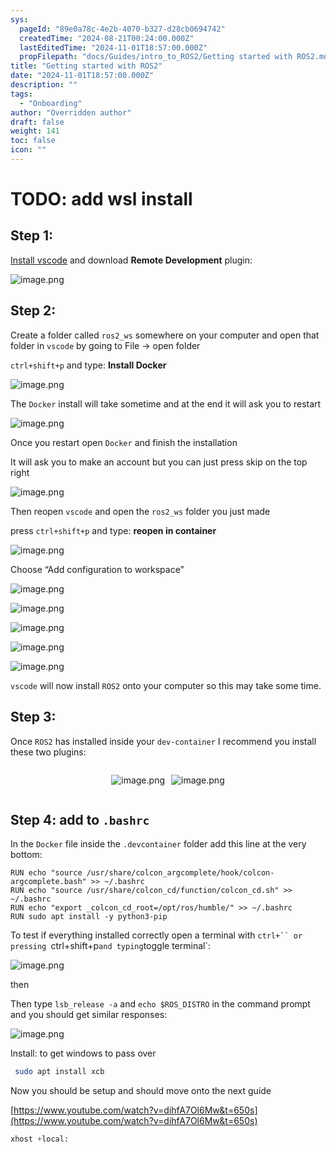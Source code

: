 ```yaml
---
sys:
  pageId: "89e0a78c-4e2b-4070-b327-d28cb0694742"
  createdTime: "2024-08-21T00:24:00.000Z"
  lastEditedTime: "2024-11-01T18:57:00.000Z"
  propFilepath: "docs/Guides/intro_to_ROS2/Getting started with ROS2.md"
title: "Getting started with ROS2"
date: "2024-11-01T18:57:00.000Z"
description: ""
tags:
  - "Onboarding"
author: "Overridden author"
draft: false
weight: 141
toc: false
icon: ""
---
```


# TODO: add wsl install

## Step 1:

[Install vscode](https://code.visualstudio.com/download) and download **Remote Development** plugin:

![image.png](https://prod-files-secure.s3.us-west-2.amazonaws.com/d518164a-d88e-44d1-a4ee-3adb3bd8bce0/efb52993-1881-4a40-b95e-6f020334f022/image.png?X-Amz-Algorithm=AWS4-HMAC-SHA256&X-Amz-Content-Sha256=UNSIGNED-PAYLOAD&X-Amz-Credential=ASIAZI2LB466WOZS3HCE%2F20250401%2Fus-west-2%2Fs3%2Faws4_request&X-Amz-Date=20250401T050857Z&X-Amz-Expires=3600&X-Amz-Security-Token=IQoJb3JpZ2luX2VjEEsaCXVzLXdlc3QtMiJHMEUCIHcA0496XqtxqoR2eTAyfnR%2BNbbW%2Fb7TALMc1HZ4yeueAiEAvBpv%2BmFhQGeR8fZHb8NvjJr89JMu8aSrV1qo4RXy1lIqiAQItP%2F%2F%2F%2F%2F%2F%2F%2F%2F%2FARAAGgw2Mzc0MjMxODM4MDUiDGBMzM3FRVJnPnzVKSrcA5V9kJujiTp7587y4uP5i%2FRA4QKX2HFM3Ns5dEq7Wt15H1nlYR6pq5JE%2B08t9%2BS%2Fq3jVMxgGzBZ8aiofmCux7doQVlIi4oyar1XHfc%2BiJKWv8eoc6tKRh5rwUef91ioUZx76na6bMyi%2B%2FH%2BejZAIkFU1m2c5H%2FmTbuPkga1MWx9B0sTxMK%2F6G8lnESxTxbYw9C6kRFbXxxeNmgQnVkMKB63KEpZaJCJfWNllW5x1MJk1ZyVEwRgvQySOIrmMh8L2f3UAvBDLF%2FZV3x9onOnAFNKMUR9Uxx5nC6bnGwdZO3%2BMiw8jz6LSBRqiaBIsaaYFj3RzIKQtndHdWT5m%2BAwwpkM7xe%2BgOSD1nK0LA1bW%2F4kSOxg%2Fk9HE%2B43Icd8PwiIGj9mklwXT6dtLdwcY5OCAV8eHlIQN8Qm9epGA0Urm7nDufY2TiGsBWI7WAI3dgJdU4WTjwUOD%2BIGiaNaZaT6cBLkgzkcuzAWt%2FIIZX2ScyxdU5hRL4FqSaFqarwEpAPJrvbGKet1yzgeLQnhlm6f4FF16ywLhF3eHYf30zQ%2B04lBiOw%2BXb8xVzkDZX2XXCOU%2F7vMo2ne4dKo8mxpuu8qenHaP7YZnzz7JfpaBLVWcTMLwcmpcYN%2F25fFezuE5MLmkrb8GOqUBHCnrud38ILC7CyXx%2BRiAhLN5BcAmqZtCv6To3GglCaoaClegjDmVTok%2BhFnlBsMTlfGTcCaG8O3a%2FYUOrNVtal%2BTHeRD%2FaIeZY9RKcWs37S%2BM45Uqs3%2Bju82rHFMLuPdRAYUlTMYq9nfh6zgQ6QirBYzbyB58S9%2BXi8M0uZBpDQC85r0Fv%2FHidHnD3vObK7%2F8eLZWFC86Fyh7xyenAgjRGxZKeEQ&X-Amz-Signature=6585d8202d8d0f4ef94e7bce250dde99bfadff2ff367a513ae26d206dd8d0e66&X-Amz-SignedHeaders=host&x-id=GetObject)

## Step 2:

Create a folder called `ros2_ws` somewhere on your computer and open that folder in `vscode` by going to File → open folder 

`ctrl+shift+p` and type: **Install Docker**

![image.png](https://prod-files-secure.s3.us-west-2.amazonaws.com/d518164a-d88e-44d1-a4ee-3adb3bd8bce0/2269dc0e-1cd5-47ff-bceb-c04ad9b2eab0/image.png?X-Amz-Algorithm=AWS4-HMAC-SHA256&X-Amz-Content-Sha256=UNSIGNED-PAYLOAD&X-Amz-Credential=ASIAZI2LB466WOZS3HCE%2F20250401%2Fus-west-2%2Fs3%2Faws4_request&X-Amz-Date=20250401T050857Z&X-Amz-Expires=3600&X-Amz-Security-Token=IQoJb3JpZ2luX2VjEEsaCXVzLXdlc3QtMiJHMEUCIHcA0496XqtxqoR2eTAyfnR%2BNbbW%2Fb7TALMc1HZ4yeueAiEAvBpv%2BmFhQGeR8fZHb8NvjJr89JMu8aSrV1qo4RXy1lIqiAQItP%2F%2F%2F%2F%2F%2F%2F%2F%2F%2FARAAGgw2Mzc0MjMxODM4MDUiDGBMzM3FRVJnPnzVKSrcA5V9kJujiTp7587y4uP5i%2FRA4QKX2HFM3Ns5dEq7Wt15H1nlYR6pq5JE%2B08t9%2BS%2Fq3jVMxgGzBZ8aiofmCux7doQVlIi4oyar1XHfc%2BiJKWv8eoc6tKRh5rwUef91ioUZx76na6bMyi%2B%2FH%2BejZAIkFU1m2c5H%2FmTbuPkga1MWx9B0sTxMK%2F6G8lnESxTxbYw9C6kRFbXxxeNmgQnVkMKB63KEpZaJCJfWNllW5x1MJk1ZyVEwRgvQySOIrmMh8L2f3UAvBDLF%2FZV3x9onOnAFNKMUR9Uxx5nC6bnGwdZO3%2BMiw8jz6LSBRqiaBIsaaYFj3RzIKQtndHdWT5m%2BAwwpkM7xe%2BgOSD1nK0LA1bW%2F4kSOxg%2Fk9HE%2B43Icd8PwiIGj9mklwXT6dtLdwcY5OCAV8eHlIQN8Qm9epGA0Urm7nDufY2TiGsBWI7WAI3dgJdU4WTjwUOD%2BIGiaNaZaT6cBLkgzkcuzAWt%2FIIZX2ScyxdU5hRL4FqSaFqarwEpAPJrvbGKet1yzgeLQnhlm6f4FF16ywLhF3eHYf30zQ%2B04lBiOw%2BXb8xVzkDZX2XXCOU%2F7vMo2ne4dKo8mxpuu8qenHaP7YZnzz7JfpaBLVWcTMLwcmpcYN%2F25fFezuE5MLmkrb8GOqUBHCnrud38ILC7CyXx%2BRiAhLN5BcAmqZtCv6To3GglCaoaClegjDmVTok%2BhFnlBsMTlfGTcCaG8O3a%2FYUOrNVtal%2BTHeRD%2FaIeZY9RKcWs37S%2BM45Uqs3%2Bju82rHFMLuPdRAYUlTMYq9nfh6zgQ6QirBYzbyB58S9%2BXi8M0uZBpDQC85r0Fv%2FHidHnD3vObK7%2F8eLZWFC86Fyh7xyenAgjRGxZKeEQ&X-Amz-Signature=8ea4c469066a580c6a37846a161dbbdbf8cdffd1e2b3ecf981c6e7d0670fe83c&X-Amz-SignedHeaders=host&x-id=GetObject)

The `Docker` install will take sometime and at the end it will ask you to restart

![image.png](https://prod-files-secure.s3.us-west-2.amazonaws.com/d518164a-d88e-44d1-a4ee-3adb3bd8bce0/ed233f78-be33-4b1f-b89c-9c346c0e961e/image.png?X-Amz-Algorithm=AWS4-HMAC-SHA256&X-Amz-Content-Sha256=UNSIGNED-PAYLOAD&X-Amz-Credential=ASIAZI2LB466WOZS3HCE%2F20250401%2Fus-west-2%2Fs3%2Faws4_request&X-Amz-Date=20250401T050857Z&X-Amz-Expires=3600&X-Amz-Security-Token=IQoJb3JpZ2luX2VjEEsaCXVzLXdlc3QtMiJHMEUCIHcA0496XqtxqoR2eTAyfnR%2BNbbW%2Fb7TALMc1HZ4yeueAiEAvBpv%2BmFhQGeR8fZHb8NvjJr89JMu8aSrV1qo4RXy1lIqiAQItP%2F%2F%2F%2F%2F%2F%2F%2F%2F%2FARAAGgw2Mzc0MjMxODM4MDUiDGBMzM3FRVJnPnzVKSrcA5V9kJujiTp7587y4uP5i%2FRA4QKX2HFM3Ns5dEq7Wt15H1nlYR6pq5JE%2B08t9%2BS%2Fq3jVMxgGzBZ8aiofmCux7doQVlIi4oyar1XHfc%2BiJKWv8eoc6tKRh5rwUef91ioUZx76na6bMyi%2B%2FH%2BejZAIkFU1m2c5H%2FmTbuPkga1MWx9B0sTxMK%2F6G8lnESxTxbYw9C6kRFbXxxeNmgQnVkMKB63KEpZaJCJfWNllW5x1MJk1ZyVEwRgvQySOIrmMh8L2f3UAvBDLF%2FZV3x9onOnAFNKMUR9Uxx5nC6bnGwdZO3%2BMiw8jz6LSBRqiaBIsaaYFj3RzIKQtndHdWT5m%2BAwwpkM7xe%2BgOSD1nK0LA1bW%2F4kSOxg%2Fk9HE%2B43Icd8PwiIGj9mklwXT6dtLdwcY5OCAV8eHlIQN8Qm9epGA0Urm7nDufY2TiGsBWI7WAI3dgJdU4WTjwUOD%2BIGiaNaZaT6cBLkgzkcuzAWt%2FIIZX2ScyxdU5hRL4FqSaFqarwEpAPJrvbGKet1yzgeLQnhlm6f4FF16ywLhF3eHYf30zQ%2B04lBiOw%2BXb8xVzkDZX2XXCOU%2F7vMo2ne4dKo8mxpuu8qenHaP7YZnzz7JfpaBLVWcTMLwcmpcYN%2F25fFezuE5MLmkrb8GOqUBHCnrud38ILC7CyXx%2BRiAhLN5BcAmqZtCv6To3GglCaoaClegjDmVTok%2BhFnlBsMTlfGTcCaG8O3a%2FYUOrNVtal%2BTHeRD%2FaIeZY9RKcWs37S%2BM45Uqs3%2Bju82rHFMLuPdRAYUlTMYq9nfh6zgQ6QirBYzbyB58S9%2BXi8M0uZBpDQC85r0Fv%2FHidHnD3vObK7%2F8eLZWFC86Fyh7xyenAgjRGxZKeEQ&X-Amz-Signature=51507bdbc3bdc3119a12405542e1c5c5aa0806eb6718cec628e42db483345e17&X-Amz-SignedHeaders=host&x-id=GetObject)

Once you restart open `Docker` and finish the installation

It will ask you to make an account but you can just press skip on the top right

![image.png](https://prod-files-secure.s3.us-west-2.amazonaws.com/d518164a-d88e-44d1-a4ee-3adb3bd8bce0/21010ad9-1659-4fd9-9f59-9932a09b2a3d/image.png?X-Amz-Algorithm=AWS4-HMAC-SHA256&X-Amz-Content-Sha256=UNSIGNED-PAYLOAD&X-Amz-Credential=ASIAZI2LB466WOZS3HCE%2F20250401%2Fus-west-2%2Fs3%2Faws4_request&X-Amz-Date=20250401T050858Z&X-Amz-Expires=3600&X-Amz-Security-Token=IQoJb3JpZ2luX2VjEEsaCXVzLXdlc3QtMiJHMEUCIHcA0496XqtxqoR2eTAyfnR%2BNbbW%2Fb7TALMc1HZ4yeueAiEAvBpv%2BmFhQGeR8fZHb8NvjJr89JMu8aSrV1qo4RXy1lIqiAQItP%2F%2F%2F%2F%2F%2F%2F%2F%2F%2FARAAGgw2Mzc0MjMxODM4MDUiDGBMzM3FRVJnPnzVKSrcA5V9kJujiTp7587y4uP5i%2FRA4QKX2HFM3Ns5dEq7Wt15H1nlYR6pq5JE%2B08t9%2BS%2Fq3jVMxgGzBZ8aiofmCux7doQVlIi4oyar1XHfc%2BiJKWv8eoc6tKRh5rwUef91ioUZx76na6bMyi%2B%2FH%2BejZAIkFU1m2c5H%2FmTbuPkga1MWx9B0sTxMK%2F6G8lnESxTxbYw9C6kRFbXxxeNmgQnVkMKB63KEpZaJCJfWNllW5x1MJk1ZyVEwRgvQySOIrmMh8L2f3UAvBDLF%2FZV3x9onOnAFNKMUR9Uxx5nC6bnGwdZO3%2BMiw8jz6LSBRqiaBIsaaYFj3RzIKQtndHdWT5m%2BAwwpkM7xe%2BgOSD1nK0LA1bW%2F4kSOxg%2Fk9HE%2B43Icd8PwiIGj9mklwXT6dtLdwcY5OCAV8eHlIQN8Qm9epGA0Urm7nDufY2TiGsBWI7WAI3dgJdU4WTjwUOD%2BIGiaNaZaT6cBLkgzkcuzAWt%2FIIZX2ScyxdU5hRL4FqSaFqarwEpAPJrvbGKet1yzgeLQnhlm6f4FF16ywLhF3eHYf30zQ%2B04lBiOw%2BXb8xVzkDZX2XXCOU%2F7vMo2ne4dKo8mxpuu8qenHaP7YZnzz7JfpaBLVWcTMLwcmpcYN%2F25fFezuE5MLmkrb8GOqUBHCnrud38ILC7CyXx%2BRiAhLN5BcAmqZtCv6To3GglCaoaClegjDmVTok%2BhFnlBsMTlfGTcCaG8O3a%2FYUOrNVtal%2BTHeRD%2FaIeZY9RKcWs37S%2BM45Uqs3%2Bju82rHFMLuPdRAYUlTMYq9nfh6zgQ6QirBYzbyB58S9%2BXi8M0uZBpDQC85r0Fv%2FHidHnD3vObK7%2F8eLZWFC86Fyh7xyenAgjRGxZKeEQ&X-Amz-Signature=9eaf3a714bd8a92815c3fe09a8411de9fe54ed6aa083ad72bad658d8fdef8ff2&X-Amz-SignedHeaders=host&x-id=GetObject)

Then reopen `vscode` and open the `ros2_ws` folder you just made

press `ctrl+shift+p` and type: **reopen in container**

![image.png](https://prod-files-secure.s3.us-west-2.amazonaws.com/d518164a-d88e-44d1-a4ee-3adb3bd8bce0/4e93b8c2-41ad-488c-8095-c74205196118/image.png?X-Amz-Algorithm=AWS4-HMAC-SHA256&X-Amz-Content-Sha256=UNSIGNED-PAYLOAD&X-Amz-Credential=ASIAZI2LB466WOZS3HCE%2F20250401%2Fus-west-2%2Fs3%2Faws4_request&X-Amz-Date=20250401T050857Z&X-Amz-Expires=3600&X-Amz-Security-Token=IQoJb3JpZ2luX2VjEEsaCXVzLXdlc3QtMiJHMEUCIHcA0496XqtxqoR2eTAyfnR%2BNbbW%2Fb7TALMc1HZ4yeueAiEAvBpv%2BmFhQGeR8fZHb8NvjJr89JMu8aSrV1qo4RXy1lIqiAQItP%2F%2F%2F%2F%2F%2F%2F%2F%2F%2FARAAGgw2Mzc0MjMxODM4MDUiDGBMzM3FRVJnPnzVKSrcA5V9kJujiTp7587y4uP5i%2FRA4QKX2HFM3Ns5dEq7Wt15H1nlYR6pq5JE%2B08t9%2BS%2Fq3jVMxgGzBZ8aiofmCux7doQVlIi4oyar1XHfc%2BiJKWv8eoc6tKRh5rwUef91ioUZx76na6bMyi%2B%2FH%2BejZAIkFU1m2c5H%2FmTbuPkga1MWx9B0sTxMK%2F6G8lnESxTxbYw9C6kRFbXxxeNmgQnVkMKB63KEpZaJCJfWNllW5x1MJk1ZyVEwRgvQySOIrmMh8L2f3UAvBDLF%2FZV3x9onOnAFNKMUR9Uxx5nC6bnGwdZO3%2BMiw8jz6LSBRqiaBIsaaYFj3RzIKQtndHdWT5m%2BAwwpkM7xe%2BgOSD1nK0LA1bW%2F4kSOxg%2Fk9HE%2B43Icd8PwiIGj9mklwXT6dtLdwcY5OCAV8eHlIQN8Qm9epGA0Urm7nDufY2TiGsBWI7WAI3dgJdU4WTjwUOD%2BIGiaNaZaT6cBLkgzkcuzAWt%2FIIZX2ScyxdU5hRL4FqSaFqarwEpAPJrvbGKet1yzgeLQnhlm6f4FF16ywLhF3eHYf30zQ%2B04lBiOw%2BXb8xVzkDZX2XXCOU%2F7vMo2ne4dKo8mxpuu8qenHaP7YZnzz7JfpaBLVWcTMLwcmpcYN%2F25fFezuE5MLmkrb8GOqUBHCnrud38ILC7CyXx%2BRiAhLN5BcAmqZtCv6To3GglCaoaClegjDmVTok%2BhFnlBsMTlfGTcCaG8O3a%2FYUOrNVtal%2BTHeRD%2FaIeZY9RKcWs37S%2BM45Uqs3%2Bju82rHFMLuPdRAYUlTMYq9nfh6zgQ6QirBYzbyB58S9%2BXi8M0uZBpDQC85r0Fv%2FHidHnD3vObK7%2F8eLZWFC86Fyh7xyenAgjRGxZKeEQ&X-Amz-Signature=8fbac7604939e31f7f59e93040f872338d80ac9f2c39d1921ce5f2a3dd8d9b41&X-Amz-SignedHeaders=host&x-id=GetObject)

Choose “Add configuration to workspace”

![image.png](https://prod-files-secure.s3.us-west-2.amazonaws.com/d518164a-d88e-44d1-a4ee-3adb3bd8bce0/9560b282-5060-4989-ba37-97e7b2c22476/image.png?X-Amz-Algorithm=AWS4-HMAC-SHA256&X-Amz-Content-Sha256=UNSIGNED-PAYLOAD&X-Amz-Credential=ASIAZI2LB466WOZS3HCE%2F20250401%2Fus-west-2%2Fs3%2Faws4_request&X-Amz-Date=20250401T050858Z&X-Amz-Expires=3600&X-Amz-Security-Token=IQoJb3JpZ2luX2VjEEsaCXVzLXdlc3QtMiJHMEUCIHcA0496XqtxqoR2eTAyfnR%2BNbbW%2Fb7TALMc1HZ4yeueAiEAvBpv%2BmFhQGeR8fZHb8NvjJr89JMu8aSrV1qo4RXy1lIqiAQItP%2F%2F%2F%2F%2F%2F%2F%2F%2F%2FARAAGgw2Mzc0MjMxODM4MDUiDGBMzM3FRVJnPnzVKSrcA5V9kJujiTp7587y4uP5i%2FRA4QKX2HFM3Ns5dEq7Wt15H1nlYR6pq5JE%2B08t9%2BS%2Fq3jVMxgGzBZ8aiofmCux7doQVlIi4oyar1XHfc%2BiJKWv8eoc6tKRh5rwUef91ioUZx76na6bMyi%2B%2FH%2BejZAIkFU1m2c5H%2FmTbuPkga1MWx9B0sTxMK%2F6G8lnESxTxbYw9C6kRFbXxxeNmgQnVkMKB63KEpZaJCJfWNllW5x1MJk1ZyVEwRgvQySOIrmMh8L2f3UAvBDLF%2FZV3x9onOnAFNKMUR9Uxx5nC6bnGwdZO3%2BMiw8jz6LSBRqiaBIsaaYFj3RzIKQtndHdWT5m%2BAwwpkM7xe%2BgOSD1nK0LA1bW%2F4kSOxg%2Fk9HE%2B43Icd8PwiIGj9mklwXT6dtLdwcY5OCAV8eHlIQN8Qm9epGA0Urm7nDufY2TiGsBWI7WAI3dgJdU4WTjwUOD%2BIGiaNaZaT6cBLkgzkcuzAWt%2FIIZX2ScyxdU5hRL4FqSaFqarwEpAPJrvbGKet1yzgeLQnhlm6f4FF16ywLhF3eHYf30zQ%2B04lBiOw%2BXb8xVzkDZX2XXCOU%2F7vMo2ne4dKo8mxpuu8qenHaP7YZnzz7JfpaBLVWcTMLwcmpcYN%2F25fFezuE5MLmkrb8GOqUBHCnrud38ILC7CyXx%2BRiAhLN5BcAmqZtCv6To3GglCaoaClegjDmVTok%2BhFnlBsMTlfGTcCaG8O3a%2FYUOrNVtal%2BTHeRD%2FaIeZY9RKcWs37S%2BM45Uqs3%2Bju82rHFMLuPdRAYUlTMYq9nfh6zgQ6QirBYzbyB58S9%2BXi8M0uZBpDQC85r0Fv%2FHidHnD3vObK7%2F8eLZWFC86Fyh7xyenAgjRGxZKeEQ&X-Amz-Signature=c957f7d4b32015f57cde90e94a30ea868fed21af9af3f010be1826f32b75d3b9&X-Amz-SignedHeaders=host&x-id=GetObject)

![image.png](https://prod-files-secure.s3.us-west-2.amazonaws.com/d518164a-d88e-44d1-a4ee-3adb3bd8bce0/2ee63f81-886b-48e8-a553-dc6e5eac99e4/image.png?X-Amz-Algorithm=AWS4-HMAC-SHA256&X-Amz-Content-Sha256=UNSIGNED-PAYLOAD&X-Amz-Credential=ASIAZI2LB466WOZS3HCE%2F20250401%2Fus-west-2%2Fs3%2Faws4_request&X-Amz-Date=20250401T050857Z&X-Amz-Expires=3600&X-Amz-Security-Token=IQoJb3JpZ2luX2VjEEsaCXVzLXdlc3QtMiJHMEUCIHcA0496XqtxqoR2eTAyfnR%2BNbbW%2Fb7TALMc1HZ4yeueAiEAvBpv%2BmFhQGeR8fZHb8NvjJr89JMu8aSrV1qo4RXy1lIqiAQItP%2F%2F%2F%2F%2F%2F%2F%2F%2F%2FARAAGgw2Mzc0MjMxODM4MDUiDGBMzM3FRVJnPnzVKSrcA5V9kJujiTp7587y4uP5i%2FRA4QKX2HFM3Ns5dEq7Wt15H1nlYR6pq5JE%2B08t9%2BS%2Fq3jVMxgGzBZ8aiofmCux7doQVlIi4oyar1XHfc%2BiJKWv8eoc6tKRh5rwUef91ioUZx76na6bMyi%2B%2FH%2BejZAIkFU1m2c5H%2FmTbuPkga1MWx9B0sTxMK%2F6G8lnESxTxbYw9C6kRFbXxxeNmgQnVkMKB63KEpZaJCJfWNllW5x1MJk1ZyVEwRgvQySOIrmMh8L2f3UAvBDLF%2FZV3x9onOnAFNKMUR9Uxx5nC6bnGwdZO3%2BMiw8jz6LSBRqiaBIsaaYFj3RzIKQtndHdWT5m%2BAwwpkM7xe%2BgOSD1nK0LA1bW%2F4kSOxg%2Fk9HE%2B43Icd8PwiIGj9mklwXT6dtLdwcY5OCAV8eHlIQN8Qm9epGA0Urm7nDufY2TiGsBWI7WAI3dgJdU4WTjwUOD%2BIGiaNaZaT6cBLkgzkcuzAWt%2FIIZX2ScyxdU5hRL4FqSaFqarwEpAPJrvbGKet1yzgeLQnhlm6f4FF16ywLhF3eHYf30zQ%2B04lBiOw%2BXb8xVzkDZX2XXCOU%2F7vMo2ne4dKo8mxpuu8qenHaP7YZnzz7JfpaBLVWcTMLwcmpcYN%2F25fFezuE5MLmkrb8GOqUBHCnrud38ILC7CyXx%2BRiAhLN5BcAmqZtCv6To3GglCaoaClegjDmVTok%2BhFnlBsMTlfGTcCaG8O3a%2FYUOrNVtal%2BTHeRD%2FaIeZY9RKcWs37S%2BM45Uqs3%2Bju82rHFMLuPdRAYUlTMYq9nfh6zgQ6QirBYzbyB58S9%2BXi8M0uZBpDQC85r0Fv%2FHidHnD3vObK7%2F8eLZWFC86Fyh7xyenAgjRGxZKeEQ&X-Amz-Signature=e03f2d7d6952bc88c3f40cf411dd4ca655b03210ef2f5069deb893ee276645c4&X-Amz-SignedHeaders=host&x-id=GetObject)

![image.png](https://prod-files-secure.s3.us-west-2.amazonaws.com/d518164a-d88e-44d1-a4ee-3adb3bd8bce0/ae1580b2-b048-407e-aed9-b584224a7a04/image.png?X-Amz-Algorithm=AWS4-HMAC-SHA256&X-Amz-Content-Sha256=UNSIGNED-PAYLOAD&X-Amz-Credential=ASIAZI2LB466WOZS3HCE%2F20250401%2Fus-west-2%2Fs3%2Faws4_request&X-Amz-Date=20250401T050857Z&X-Amz-Expires=3600&X-Amz-Security-Token=IQoJb3JpZ2luX2VjEEsaCXVzLXdlc3QtMiJHMEUCIHcA0496XqtxqoR2eTAyfnR%2BNbbW%2Fb7TALMc1HZ4yeueAiEAvBpv%2BmFhQGeR8fZHb8NvjJr89JMu8aSrV1qo4RXy1lIqiAQItP%2F%2F%2F%2F%2F%2F%2F%2F%2F%2FARAAGgw2Mzc0MjMxODM4MDUiDGBMzM3FRVJnPnzVKSrcA5V9kJujiTp7587y4uP5i%2FRA4QKX2HFM3Ns5dEq7Wt15H1nlYR6pq5JE%2B08t9%2BS%2Fq3jVMxgGzBZ8aiofmCux7doQVlIi4oyar1XHfc%2BiJKWv8eoc6tKRh5rwUef91ioUZx76na6bMyi%2B%2FH%2BejZAIkFU1m2c5H%2FmTbuPkga1MWx9B0sTxMK%2F6G8lnESxTxbYw9C6kRFbXxxeNmgQnVkMKB63KEpZaJCJfWNllW5x1MJk1ZyVEwRgvQySOIrmMh8L2f3UAvBDLF%2FZV3x9onOnAFNKMUR9Uxx5nC6bnGwdZO3%2BMiw8jz6LSBRqiaBIsaaYFj3RzIKQtndHdWT5m%2BAwwpkM7xe%2BgOSD1nK0LA1bW%2F4kSOxg%2Fk9HE%2B43Icd8PwiIGj9mklwXT6dtLdwcY5OCAV8eHlIQN8Qm9epGA0Urm7nDufY2TiGsBWI7WAI3dgJdU4WTjwUOD%2BIGiaNaZaT6cBLkgzkcuzAWt%2FIIZX2ScyxdU5hRL4FqSaFqarwEpAPJrvbGKet1yzgeLQnhlm6f4FF16ywLhF3eHYf30zQ%2B04lBiOw%2BXb8xVzkDZX2XXCOU%2F7vMo2ne4dKo8mxpuu8qenHaP7YZnzz7JfpaBLVWcTMLwcmpcYN%2F25fFezuE5MLmkrb8GOqUBHCnrud38ILC7CyXx%2BRiAhLN5BcAmqZtCv6To3GglCaoaClegjDmVTok%2BhFnlBsMTlfGTcCaG8O3a%2FYUOrNVtal%2BTHeRD%2FaIeZY9RKcWs37S%2BM45Uqs3%2Bju82rHFMLuPdRAYUlTMYq9nfh6zgQ6QirBYzbyB58S9%2BXi8M0uZBpDQC85r0Fv%2FHidHnD3vObK7%2F8eLZWFC86Fyh7xyenAgjRGxZKeEQ&X-Amz-Signature=b0b3eec0a8ac7af4a0785d1923c5c262545ec96ec4c902f9a7b3aad31c965a51&X-Amz-SignedHeaders=host&x-id=GetObject)

![image.png](https://prod-files-secure.s3.us-west-2.amazonaws.com/d518164a-d88e-44d1-a4ee-3adb3bd8bce0/53255b28-f75e-430f-b9e3-c0ac8577e42b/image.png?X-Amz-Algorithm=AWS4-HMAC-SHA256&X-Amz-Content-Sha256=UNSIGNED-PAYLOAD&X-Amz-Credential=ASIAZI2LB466WOZS3HCE%2F20250401%2Fus-west-2%2Fs3%2Faws4_request&X-Amz-Date=20250401T050857Z&X-Amz-Expires=3600&X-Amz-Security-Token=IQoJb3JpZ2luX2VjEEsaCXVzLXdlc3QtMiJHMEUCIHcA0496XqtxqoR2eTAyfnR%2BNbbW%2Fb7TALMc1HZ4yeueAiEAvBpv%2BmFhQGeR8fZHb8NvjJr89JMu8aSrV1qo4RXy1lIqiAQItP%2F%2F%2F%2F%2F%2F%2F%2F%2F%2FARAAGgw2Mzc0MjMxODM4MDUiDGBMzM3FRVJnPnzVKSrcA5V9kJujiTp7587y4uP5i%2FRA4QKX2HFM3Ns5dEq7Wt15H1nlYR6pq5JE%2B08t9%2BS%2Fq3jVMxgGzBZ8aiofmCux7doQVlIi4oyar1XHfc%2BiJKWv8eoc6tKRh5rwUef91ioUZx76na6bMyi%2B%2FH%2BejZAIkFU1m2c5H%2FmTbuPkga1MWx9B0sTxMK%2F6G8lnESxTxbYw9C6kRFbXxxeNmgQnVkMKB63KEpZaJCJfWNllW5x1MJk1ZyVEwRgvQySOIrmMh8L2f3UAvBDLF%2FZV3x9onOnAFNKMUR9Uxx5nC6bnGwdZO3%2BMiw8jz6LSBRqiaBIsaaYFj3RzIKQtndHdWT5m%2BAwwpkM7xe%2BgOSD1nK0LA1bW%2F4kSOxg%2Fk9HE%2B43Icd8PwiIGj9mklwXT6dtLdwcY5OCAV8eHlIQN8Qm9epGA0Urm7nDufY2TiGsBWI7WAI3dgJdU4WTjwUOD%2BIGiaNaZaT6cBLkgzkcuzAWt%2FIIZX2ScyxdU5hRL4FqSaFqarwEpAPJrvbGKet1yzgeLQnhlm6f4FF16ywLhF3eHYf30zQ%2B04lBiOw%2BXb8xVzkDZX2XXCOU%2F7vMo2ne4dKo8mxpuu8qenHaP7YZnzz7JfpaBLVWcTMLwcmpcYN%2F25fFezuE5MLmkrb8GOqUBHCnrud38ILC7CyXx%2BRiAhLN5BcAmqZtCv6To3GglCaoaClegjDmVTok%2BhFnlBsMTlfGTcCaG8O3a%2FYUOrNVtal%2BTHeRD%2FaIeZY9RKcWs37S%2BM45Uqs3%2Bju82rHFMLuPdRAYUlTMYq9nfh6zgQ6QirBYzbyB58S9%2BXi8M0uZBpDQC85r0Fv%2FHidHnD3vObK7%2F8eLZWFC86Fyh7xyenAgjRGxZKeEQ&X-Amz-Signature=ecfc3f43f1a763fcb8bd7eea10d78cad7a5e99f2397c83891e1f7d91360f9c3b&X-Amz-SignedHeaders=host&x-id=GetObject)

![image.png](https://prod-files-secure.s3.us-west-2.amazonaws.com/d518164a-d88e-44d1-a4ee-3adb3bd8bce0/7c562767-5af9-4ffb-97d1-327bcdf4ee00/image.png?X-Amz-Algorithm=AWS4-HMAC-SHA256&X-Amz-Content-Sha256=UNSIGNED-PAYLOAD&X-Amz-Credential=ASIAZI2LB466WOZS3HCE%2F20250401%2Fus-west-2%2Fs3%2Faws4_request&X-Amz-Date=20250401T050857Z&X-Amz-Expires=3600&X-Amz-Security-Token=IQoJb3JpZ2luX2VjEEsaCXVzLXdlc3QtMiJHMEUCIHcA0496XqtxqoR2eTAyfnR%2BNbbW%2Fb7TALMc1HZ4yeueAiEAvBpv%2BmFhQGeR8fZHb8NvjJr89JMu8aSrV1qo4RXy1lIqiAQItP%2F%2F%2F%2F%2F%2F%2F%2F%2F%2FARAAGgw2Mzc0MjMxODM4MDUiDGBMzM3FRVJnPnzVKSrcA5V9kJujiTp7587y4uP5i%2FRA4QKX2HFM3Ns5dEq7Wt15H1nlYR6pq5JE%2B08t9%2BS%2Fq3jVMxgGzBZ8aiofmCux7doQVlIi4oyar1XHfc%2BiJKWv8eoc6tKRh5rwUef91ioUZx76na6bMyi%2B%2FH%2BejZAIkFU1m2c5H%2FmTbuPkga1MWx9B0sTxMK%2F6G8lnESxTxbYw9C6kRFbXxxeNmgQnVkMKB63KEpZaJCJfWNllW5x1MJk1ZyVEwRgvQySOIrmMh8L2f3UAvBDLF%2FZV3x9onOnAFNKMUR9Uxx5nC6bnGwdZO3%2BMiw8jz6LSBRqiaBIsaaYFj3RzIKQtndHdWT5m%2BAwwpkM7xe%2BgOSD1nK0LA1bW%2F4kSOxg%2Fk9HE%2B43Icd8PwiIGj9mklwXT6dtLdwcY5OCAV8eHlIQN8Qm9epGA0Urm7nDufY2TiGsBWI7WAI3dgJdU4WTjwUOD%2BIGiaNaZaT6cBLkgzkcuzAWt%2FIIZX2ScyxdU5hRL4FqSaFqarwEpAPJrvbGKet1yzgeLQnhlm6f4FF16ywLhF3eHYf30zQ%2B04lBiOw%2BXb8xVzkDZX2XXCOU%2F7vMo2ne4dKo8mxpuu8qenHaP7YZnzz7JfpaBLVWcTMLwcmpcYN%2F25fFezuE5MLmkrb8GOqUBHCnrud38ILC7CyXx%2BRiAhLN5BcAmqZtCv6To3GglCaoaClegjDmVTok%2BhFnlBsMTlfGTcCaG8O3a%2FYUOrNVtal%2BTHeRD%2FaIeZY9RKcWs37S%2BM45Uqs3%2Bju82rHFMLuPdRAYUlTMYq9nfh6zgQ6QirBYzbyB58S9%2BXi8M0uZBpDQC85r0Fv%2FHidHnD3vObK7%2F8eLZWFC86Fyh7xyenAgjRGxZKeEQ&X-Amz-Signature=f3171730c0a2e308f9bfe58374396372d2b96603e0f38233611adc1ad4d069d8&X-Amz-SignedHeaders=host&x-id=GetObject)

`vscode` will now install `ROS2` onto your computer so this may take some time.

## Step 3:

Once `ROS2` has installed inside your `dev-container` I recommend you install these two plugins:

<div style="display: flex;flex-direction: row; column-gap:10px; max-width: 630px;justify-content: center;">
<div>

![image.png](https://prod-files-secure.s3.us-west-2.amazonaws.com/d518164a-d88e-44d1-a4ee-3adb3bd8bce0/3fc3d550-5a54-4ba1-ba6b-faa01cdb7369/image.png?X-Amz-Algorithm=AWS4-HMAC-SHA256&X-Amz-Content-Sha256=UNSIGNED-PAYLOAD&X-Amz-Credential=ASIAZI2LB466VKLLC4OB%2F20250401%2Fus-west-2%2Fs3%2Faws4_request&X-Amz-Date=20250401T050859Z&X-Amz-Expires=3600&X-Amz-Security-Token=IQoJb3JpZ2luX2VjEEsaCXVzLXdlc3QtMiJHMEUCIQCEg3sjq0C5tZcHQ5ftCvwrKmm5nUeYWjEwLx49Fzoe9QIgMhsk2XMpi41LiK13MVkVmDvKPG5tNimaKWr9aN5sjuIqiAQItP%2F%2F%2F%2F%2F%2F%2F%2F%2F%2FARAAGgw2Mzc0MjMxODM4MDUiDP%2BrLzfEHC2tSzcRtCrcA9Hv6ylmUFBpj6jEEyvGERViiHutNCRZ905HIIdmx9NFV164HAStzmdl4RY8OBed32%2FBWxFRKir8UA84h0x66o9XHOR%2BE%2BdF1yIv5koQd6zst0twMNQbJtcQ%2FkT7%2BtCylPXkX7oZT2Hv3KokDGa7r2c8GsSFuOnu96pSvhQkGRiZOmBWMGaksg2kZiWWrk6I4%2BP0opYdez2A9GSWTQdxYAHEz3vh%2Ba0PviJlmFWBj1394AjQXc8FOYw4p%2FuRiEKHZI5PRkJQJg8fyI9rdA60P26OkmcZqse5vRCBZbzyD%2BkI2TLgBDlS85CI2ii54wIllNtN73Sc17hpOgVs211z1DwV%2Bd%2FzDb2JYB%2FWZQ6N4m2%2FVvV4a13PU7RC0cu41BpWegxBucQU2psLGNfkGtYiBfGfppu4FMQdBdsIaVzr7Ynw4AL42L7SaCWoaGkgD%2B3kok3WDrn1H%2Bc5r3VJU6jQkUy7lAtz0Tt9btGbdXiAdrEdCuS1fTeCfjeVunkHSCXc14LVXhcP8%2Fw1U3diGudlsRw9N9C3slanrjJfvySgliRKAFdo740YculrEs1x7CJyHiz3yss4vr4V11yEzGbDkBhnDMADeG%2Fm8kIiEWJEgVvO4V1VnytTGMuXGulHMO2krb8GOqUBlmlapyBmBaNJglO%2FT2axnhZ%2BhABJHLyGqEk0DktrjAVywpBvwjUG8MplTmQiiz3lNdBfEX0Yjw5aX%2FNJ9EInfe9%2BqwguPU5JtdUOOyEQ1vfbs%2BYRs6g78D2BSG3N7PZ4GjRUtLhL0RR56PSfJtWGZpbwEaSGNCuQyLdxo2%2B1cJdNwn7jsC8E62cypoYtoshZinkssUeMq9naMSGYQa5a3xWmHX7y&X-Amz-Signature=4e0f2473800924afa2b6d074251631b340333e300c19661b91bafdbe5227cbe3&X-Amz-SignedHeaders=host&x-id=GetObject)

</div>
<div>

![image.png](https://prod-files-secure.s3.us-west-2.amazonaws.com/d518164a-d88e-44d1-a4ee-3adb3bd8bce0/d994cc66-13c2-4093-a5a3-f84cf4601a82/image.png?X-Amz-Algorithm=AWS4-HMAC-SHA256&X-Amz-Content-Sha256=UNSIGNED-PAYLOAD&X-Amz-Credential=ASIAZI2LB4666BHWLJT2%2F20250401%2Fus-west-2%2Fs3%2Faws4_request&X-Amz-Date=20250401T050859Z&X-Amz-Expires=3600&X-Amz-Security-Token=IQoJb3JpZ2luX2VjEE0aCXVzLXdlc3QtMiJHMEUCIQD%2FaH%2BDNCf6RHttYpwe5kCN2UPZvU75SlV%2BRKt4kDMv8wIgQcXDDa7ngs1xI%2Fae%2F5hduSckM28mV2IIgqZU1X%2F1arsqiAQItv%2F%2F%2F%2F%2F%2F%2F%2F%2F%2FARAAGgw2Mzc0MjMxODM4MDUiDDGkyu9U3Dpbh7aLOyrcA0MY38tkFe8H09D%2BjYuZLWVysKtsmsZPoHNXwQFQeH3od9qjkQJNbcGR%2BfMDALRG2BbV15PNr4I2z6T08C9Km4WTuvtIAOgbSYY57wfBMulQWa7KKx1i75NWaXVDJ7u8ZV%2BwJZTlac7%2FebiFMaLFMPF7IQRjLg2YUXt9gbUeFWgtWxjLek%2FPa%2FXFR87%2BFsKfm163qwim0t7sPEIXY5LO7%2Fhs87rGx8Dk%2FJ5iqIAQud6u%2BVP%2FyYSjRBusBZoGzzZWJcQZ%2Fgjnz1PPsOq9X%2FEg3Ty55deMg2lunJVHtmd6l1Gzp9Oez%2B1%2FckpIubP9W8Q8%2FxtQE%2B3pnbNX%2F5hFOzdiSrJepQLVjmrIpTKdwIn4kIMCpHcO6k%2FebkbDEoSdb%2BzlB8XC6drRkMF47n7upGybATcvep9yQUZeYT%2FwrqP3dGKkWHwkXR2JS%2BsZpt9LR9cD6s9zQ5Zd%2BUGgOTlxfwQIKor5lzlC6kxJpWCluwLss8%2FfY7h0f1noPR7N8raLkEx9CJLULVJFHfuMV8Xxn7qVfl%2FN%2B6m4NWJV1HjbnDakh32POVUcHP0hyc%2FtZL%2FX5Fbbsl3eLU8%2FcLP9fa%2BxAod%2BqMHreyQeCWmIZ5fZALnSinxKvV0Z9dHHrG605gWdMPjjrb8GOqUBgMdcb0cy0VXkltY9RQ6j7CocTWwMc3%2F62RwdnghavsKpJuM5kuCMro%2Bj0eGK1b404dr2YZsoAnhdQUGbNWAwYNG%2BGXdESCPy0QCmi9hF94c64C5U637m9OZ1xapQVJuyOBrsDdhA0zi0Pr9IGRaOW%2FXZwZt0kN7RcqDZsuMBI1fA%2BqR34%2FgzS2HIN4gOJhpueONW03zR55uZ9L1OCunmCBp23sVQ&X-Amz-Signature=b05f9ae6c8dd8b066c3bed8a11bc29ca52bc2af5280ef003f79ec18cd69d984e&X-Amz-SignedHeaders=host&x-id=GetObject)

</div>
</div>

## Step 4: add to `.bashrc`

In the `Docker` file inside the `.devcontainer` folder add this line at the very bottom: 

```docker
RUN echo "source /usr/share/colcon_argcomplete/hook/colcon-argcomplete.bash" >> ~/.bashrc
RUN echo "source /usr/share/colcon_cd/function/colcon_cd.sh" >> ~/.bashrc
RUN echo "export _colcon_cd_root=/opt/ros/humble/" >> ~/.bashrc
RUN sudo apt install -y python3-pip 
```

To test if everything installed correctly open a terminal with `ctrl+`` or pressing `ctrl+shift+p` and typing `toggle terminal`:

![image.png](https://prod-files-secure.s3.us-west-2.amazonaws.com/d518164a-d88e-44d1-a4ee-3adb3bd8bce0/6a4943d8-b04e-4c02-9a58-775f3384d1a5/image.png?X-Amz-Algorithm=AWS4-HMAC-SHA256&X-Amz-Content-Sha256=UNSIGNED-PAYLOAD&X-Amz-Credential=ASIAZI2LB466WOZS3HCE%2F20250401%2Fus-west-2%2Fs3%2Faws4_request&X-Amz-Date=20250401T050857Z&X-Amz-Expires=3600&X-Amz-Security-Token=IQoJb3JpZ2luX2VjEEsaCXVzLXdlc3QtMiJHMEUCIHcA0496XqtxqoR2eTAyfnR%2BNbbW%2Fb7TALMc1HZ4yeueAiEAvBpv%2BmFhQGeR8fZHb8NvjJr89JMu8aSrV1qo4RXy1lIqiAQItP%2F%2F%2F%2F%2F%2F%2F%2F%2F%2FARAAGgw2Mzc0MjMxODM4MDUiDGBMzM3FRVJnPnzVKSrcA5V9kJujiTp7587y4uP5i%2FRA4QKX2HFM3Ns5dEq7Wt15H1nlYR6pq5JE%2B08t9%2BS%2Fq3jVMxgGzBZ8aiofmCux7doQVlIi4oyar1XHfc%2BiJKWv8eoc6tKRh5rwUef91ioUZx76na6bMyi%2B%2FH%2BejZAIkFU1m2c5H%2FmTbuPkga1MWx9B0sTxMK%2F6G8lnESxTxbYw9C6kRFbXxxeNmgQnVkMKB63KEpZaJCJfWNllW5x1MJk1ZyVEwRgvQySOIrmMh8L2f3UAvBDLF%2FZV3x9onOnAFNKMUR9Uxx5nC6bnGwdZO3%2BMiw8jz6LSBRqiaBIsaaYFj3RzIKQtndHdWT5m%2BAwwpkM7xe%2BgOSD1nK0LA1bW%2F4kSOxg%2Fk9HE%2B43Icd8PwiIGj9mklwXT6dtLdwcY5OCAV8eHlIQN8Qm9epGA0Urm7nDufY2TiGsBWI7WAI3dgJdU4WTjwUOD%2BIGiaNaZaT6cBLkgzkcuzAWt%2FIIZX2ScyxdU5hRL4FqSaFqarwEpAPJrvbGKet1yzgeLQnhlm6f4FF16ywLhF3eHYf30zQ%2B04lBiOw%2BXb8xVzkDZX2XXCOU%2F7vMo2ne4dKo8mxpuu8qenHaP7YZnzz7JfpaBLVWcTMLwcmpcYN%2F25fFezuE5MLmkrb8GOqUBHCnrud38ILC7CyXx%2BRiAhLN5BcAmqZtCv6To3GglCaoaClegjDmVTok%2BhFnlBsMTlfGTcCaG8O3a%2FYUOrNVtal%2BTHeRD%2FaIeZY9RKcWs37S%2BM45Uqs3%2Bju82rHFMLuPdRAYUlTMYq9nfh6zgQ6QirBYzbyB58S9%2BXi8M0uZBpDQC85r0Fv%2FHidHnD3vObK7%2F8eLZWFC86Fyh7xyenAgjRGxZKeEQ&X-Amz-Signature=6daa5db7df398076d3cca43be02010ac28d4fb4a0603e94486b98e495d952480&X-Amz-SignedHeaders=host&x-id=GetObject)

then 

Then type `lsb_release -a` and `echo $ROS_DISTRO` in the command prompt and you should get similar responses:

![image.png](https://prod-files-secure.s3.us-west-2.amazonaws.com/d518164a-d88e-44d1-a4ee-3adb3bd8bce0/3e635dec-a805-4e85-8b9e-d000e5b71a4e/image.png?X-Amz-Algorithm=AWS4-HMAC-SHA256&X-Amz-Content-Sha256=UNSIGNED-PAYLOAD&X-Amz-Credential=ASIAZI2LB466WOZS3HCE%2F20250401%2Fus-west-2%2Fs3%2Faws4_request&X-Amz-Date=20250401T050857Z&X-Amz-Expires=3600&X-Amz-Security-Token=IQoJb3JpZ2luX2VjEEsaCXVzLXdlc3QtMiJHMEUCIHcA0496XqtxqoR2eTAyfnR%2BNbbW%2Fb7TALMc1HZ4yeueAiEAvBpv%2BmFhQGeR8fZHb8NvjJr89JMu8aSrV1qo4RXy1lIqiAQItP%2F%2F%2F%2F%2F%2F%2F%2F%2F%2FARAAGgw2Mzc0MjMxODM4MDUiDGBMzM3FRVJnPnzVKSrcA5V9kJujiTp7587y4uP5i%2FRA4QKX2HFM3Ns5dEq7Wt15H1nlYR6pq5JE%2B08t9%2BS%2Fq3jVMxgGzBZ8aiofmCux7doQVlIi4oyar1XHfc%2BiJKWv8eoc6tKRh5rwUef91ioUZx76na6bMyi%2B%2FH%2BejZAIkFU1m2c5H%2FmTbuPkga1MWx9B0sTxMK%2F6G8lnESxTxbYw9C6kRFbXxxeNmgQnVkMKB63KEpZaJCJfWNllW5x1MJk1ZyVEwRgvQySOIrmMh8L2f3UAvBDLF%2FZV3x9onOnAFNKMUR9Uxx5nC6bnGwdZO3%2BMiw8jz6LSBRqiaBIsaaYFj3RzIKQtndHdWT5m%2BAwwpkM7xe%2BgOSD1nK0LA1bW%2F4kSOxg%2Fk9HE%2B43Icd8PwiIGj9mklwXT6dtLdwcY5OCAV8eHlIQN8Qm9epGA0Urm7nDufY2TiGsBWI7WAI3dgJdU4WTjwUOD%2BIGiaNaZaT6cBLkgzkcuzAWt%2FIIZX2ScyxdU5hRL4FqSaFqarwEpAPJrvbGKet1yzgeLQnhlm6f4FF16ywLhF3eHYf30zQ%2B04lBiOw%2BXb8xVzkDZX2XXCOU%2F7vMo2ne4dKo8mxpuu8qenHaP7YZnzz7JfpaBLVWcTMLwcmpcYN%2F25fFezuE5MLmkrb8GOqUBHCnrud38ILC7CyXx%2BRiAhLN5BcAmqZtCv6To3GglCaoaClegjDmVTok%2BhFnlBsMTlfGTcCaG8O3a%2FYUOrNVtal%2BTHeRD%2FaIeZY9RKcWs37S%2BM45Uqs3%2Bju82rHFMLuPdRAYUlTMYq9nfh6zgQ6QirBYzbyB58S9%2BXi8M0uZBpDQC85r0Fv%2FHidHnD3vObK7%2F8eLZWFC86Fyh7xyenAgjRGxZKeEQ&X-Amz-Signature=404fc1408f8e366582d33125b17a50b4aeb01d87ba6035aacbdc932b4eeebd36&X-Amz-SignedHeaders=host&x-id=GetObject)

Install:  to get windows to pass over

```bash
 sudo apt install xcb
```

Now you should be setup and should move onto the next guide 

[https://www.youtube.com/watch?v=dihfA7Ol6Mw&t=650s](https://www.youtube.com/watch?v=dihfA7Ol6Mw&t=650s)

```python
xhost +local:
```
